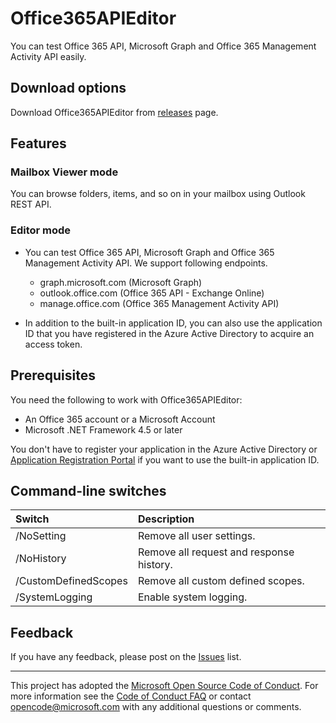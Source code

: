# Office365APIEditor

You can test Office 365 API, Microsoft Graph and Office 365 Management Activity API easily.

## Download options

Download Office365APIEditor from [releases](https://github.com/Microsoft/Office365APIEditor/releases) page.

## Features

### Mailbox Viewer mode
You can browse folders, items, and so on in your mailbox using Outlook REST API.

### Editor mode
- You can test Office 365 API, Microsoft Graph and Office 365 Management Activity API. We support following endpoints.
	- graph.microsoft.com (Microsoft Graph)
	- outlook.office.com (Office 365 API - Exchange Online)
	- manage.office.com (Office 365 Management Activity API)

- In addition to the built-in application ID, you can also use the application ID that you have registered in the Azure Active Directory to acquire an access token.

## Prerequisites

You need the following to work with Office365APIEditor:
- An Office 365 account or a Microsoft Account
- Microsoft .NET Framework 4.5 or later

You don't have to register your application in the Azure Active Directory or [Application Registration Portal](https://apps.dev.microsoft.com/) if you want to use the built-in application ID.

## Command-line switches

| Switch     | Description                                 |
|:-----------|:--------------------------------------------|
| /NoSetting | Remove all user settings.                   |
| /NoHistory | Remove all request and response history.    |
| /CustomDefinedScopes | Remove all custom defined scopes. |
| /SystemLogging | Enable system logging.                  |

## Feedback

If you have any feedback, please post on the [Issues](https://github.com/Microsoft/Office365APIEditor/issues) list.

---
This project has adopted the [Microsoft Open Source Code of Conduct](https://opensource.microsoft.com/codeofconduct/). For more information see the [Code of Conduct FAQ](https://opensource.microsoft.com/codeofconduct/faq/) or contact [opencode@microsoft.com](mailto:opencode@microsoft.com) with any additional questions or comments.
